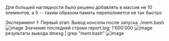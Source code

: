 Для большей наглядности было решено добавлять в массив не 10 элементов, а 5 -- таким образом память переполняется не так быстро

Эксперимент 1:
  Первый этап:
    Вывод консоли после запуска ./mem.bash
    ![image](https://user-images.githubusercontent.com/71635718/100531138-932a8b00-320b-11eb-9201-409be10fe236.png)
    Значение последней строки report.log: 1'600'000
    ![image](https://user-images.githubusercontent.com/71635718/100532854-d33f3d00-320e-11eb-889b-bbdb9c79933b.png)
    результаты вывода dmesg | grep "mem.bash"
    ![image](https://user-images.githubusercontent.com/71635718/100532900-7db76000-320f-11eb-9a79-437444ea59c8.png)
    
    
    
    
    
    
